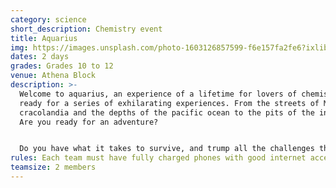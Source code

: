 ```yaml
---
category: science
short_description: Chemistry event
title: Aquarius
img: https://images.unsplash.com/photo-1603126857599-f6e157fa2fe6?ixlib=rb-4.0.3&ixid=M3wxMjA3fDB8MHxzZWFyY2h8Mnx8Y2hlbWlzdHJ5fGVufDB8fDB8fHww&auto=format&fit=crop&w=900&q=60
dates: 2 days
grades: Grades 10 to 12
venue: Athena Block
description: >-
  Welcome to aquarius, an experience of a lifetime for lovers of chemistry. Get
  ready for a series of exhilarating experiences. From the streets of Mexico's
  cracolandia and the depths of the pacific ocean to the pits of the internet!
  Are you ready for an adventure? 


  Do you have what it takes to survive, and trump all the challenges the world of chemistry has to offer?
rules: Each team must have fully charged phones with good internet access.
teamsize: 2 members
---
```

